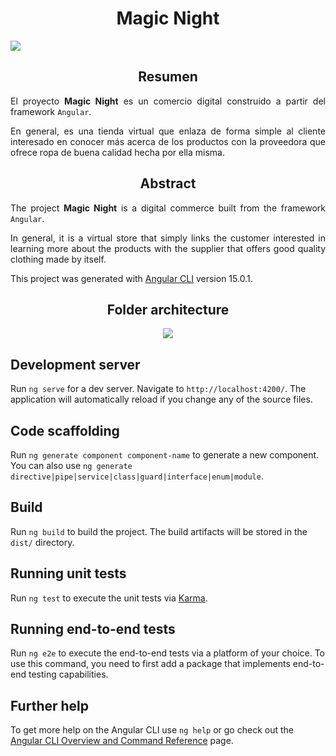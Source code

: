 <h1 align=center> Magic Night </h1>
<a align=center href="https://olayita15.github.io/magic-night/" target="_blank"> 
<image src="https://i.postimg.cc/d160qTqK/page-Header.png">
</a>

<h2 align=center> Resumen </h2>
<p align=justify>El proyecto <strong>Magic Night</strong> es un comercio digital construido a partir del framework <code>Angular</code>.</p>
<p align=justify>En general, es una tienda virtual que enlaza de forma simple al cliente interesado en conocer más acerca de los productos con la proveedora que ofrece ropa de buena calidad hecha por ella misma.</p>

<h2 align=center> Abstract </h2>
<p align=justify>The project <strong>Magic Night</strong> is a digital commerce built from the framework <code>Angular</code>.</p>
<p align=justify>In general, it is a virtual store that simply links the customer interested in learning more about the products with the supplier that offers good quality clothing made by itself.</p>


This project was generated with [Angular CLI](https://github.com/angular/angular-cli) version 15.0.1.

<h2 align=center> Folder architecture </h2>

<p align=center> 
<image src="https://i.postimg.cc/LXcQ4Rpk/Arquitectura-De-Carpetas.png">
</p>

## Development server

Run `ng serve` for a dev server. Navigate to `http://localhost:4200/`. The application will automatically reload if you change any of the source files.

## Code scaffolding

Run `ng generate component component-name` to generate a new component. You can also use `ng generate directive|pipe|service|class|guard|interface|enum|module`.

## Build

Run `ng build` to build the project. The build artifacts will be stored in the `dist/` directory.

## Running unit tests

Run `ng test` to execute the unit tests via [Karma](https://karma-runner.github.io).

## Running end-to-end tests

Run `ng e2e` to execute the end-to-end tests via a platform of your choice. To use this command, you need to first add a package that implements end-to-end testing capabilities.

## Further help

To get more help on the Angular CLI use `ng help` or go check out the [Angular CLI Overview and Command Reference](https://angular.io/cli) page.
